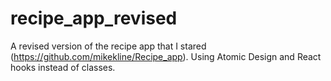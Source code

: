 # recipe_app_revised
A revised version of the recipe app that  I stared (https://github.com/mikekline/Recipe_app). Using Atomic Design and React hooks instead of classes.
